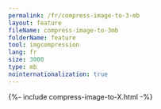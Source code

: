 ```yaml
---
permalink: /fr/compress-image-to-3-mb
layout: feature
fileName: compress-image-to-3mb
folderName: feature
tool: imgcompression
lang: fr
size: 3000
type: mb
nointernationalization: true
---
```

{%- include compress-image-to-X.html -%}       
